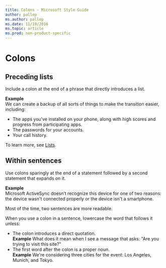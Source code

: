 ```yaml
---
title: Colons - Microsoft Style Guide
author: pallep
ms.author: pallep
ms.date: 11/19/2016
ms.topic: article
ms.prod: non-product-specific
---
```


# Colons

## Preceding lists

Include a colon at the end of a phrase that directly introduces a list.

**Example**  
We can create a backup of all sorts of things to make the transition easier, including: 

  - The apps you've installed on your phone, along with high scores and progress from participating apps. 
  - The passwords for your accounts. 
  - Your call history. 

To learn more, see [Lists](/style-guide/scannable-content/lists).

## Within sentences

Use colons sparingly at the end of a statement followed by a second statement that expands on it. 

**Example**  
Microsoft ActiveSync doesn’t recognize this device for one of two reasons:
the device wasn't connected properly or the device isn't a
smartphone.

Most of the time, two sentences are more readable.

When you use a colon in a sentence, lowercase the word that follows it unless:

  - The colon introduces a direct quotation.  
    **Example** What does it mean when I see a message that asks: "Are you trying to visit this site?"
  - The first word after the colon is a proper noun.  
    **Example** We're considering three cities for the event: Los Angeles, Munich, and Tokyo. 
